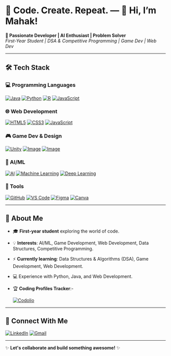 # 🌟 Code. Create. Repeat. — 👋 Hi, I’m Mahak!

**🚀 Passionate Developer | AI Enthusiast | Problem Solver**  
*First-Year Student | DSA & Competitive Programming | Game Dev | Web Dev*

---

## 🛠️ Tech Stack

### 💻 Programming Languages
[![Java](https://img.shields.io/badge/Java-ED8B00?logo=openjdk&logoColor=white)](https://www.java.com/en/)
[![Python](https://img.shields.io/badge/Python-3776AB?logo=python&logoColor=white)](https://www.python.org/)
[![R](https://img.shields.io/badge/R-276DC3?logo=r&logoColor=white)](https://www.r-project.org/)
[![JavaScript](https://img.shields.io/badge/JavaScript-F7DF1E?logo=javascript&logoColor=black)](https://en.wikipedia.org/wiki/JavaScript)

### 🌐 Web Development
[![HTML5](https://img.shields.io/badge/HTML5-E34F26?logo=html5&logoColor=white)](https://en.wikipedia.org/wiki/HTML)
[![CSS3](https://img.shields.io/badge/CSS3-1572B6?logo=css3&logoColor=white)](https://en.wikipedia.org/wiki/CSS)
[![JavaScript](https://img.shields.io/badge/JavaScript-F7DF1E?logo=javascript&logoColor=black)](https://en.wikipedia.org/wiki/JavaScript)

### 🎮 Game Dev & Design
[![Unity](https://img.shields.io/badge/Unity-000000?logo=unity&logoColor=white)](https://unity.com/)
[![Image](https://github.com/user-attachments/assets/0e48eab9-fe16-4111-aa7a-79318dd0d1ad)](https://www.blender.org/)
[![Image](https://github.com/user-attachments/assets/1a24dbdb-26e3-41a6-8ce0-38e9c83731ae)](https://www.mixamo.com/#/)

### 🤖 AI/ML
[![AI](https://img.shields.io/badge/AI-FFD700?logo=ai&logoColor=black)](https://en.wikipedia.org/wiki/Artificial_intelligence)
[![Machine Learning](https://img.shields.io/badge/ML-FFA500?logo=ml&logoColor=white)](https://en.wikipedia.org/wiki/Machine_learning)
[![Deep Learning](https://img.shields.io/badge/Deep_Learning-00008B?logo=dl&logoColor=white)](https://en.wikipedia.org/wiki/Deep_learning)

### 🔧 Tools
[![GitHub](https://img.shields.io/badge/GitHub-181717?logo=github&logoColor=white)](https://github.com/)
[![VS Code](https://img.shields.io/badge/VS_Code-007ACC?logo=visual-studio-code&logoColor=white)](https://code.visualstudio.com/)
[![Figma](https://img.shields.io/badge/Figma-F24E1E?logo=figma&logoColor=white)](https://www.figma.com/)
[![Canva](https://img.shields.io/badge/Canva-00C4CC?logo=canva&logoColor=white)](https://www.canva.com/)

---

## 📌 About Me

- 🎓 **First-year student** exploring the world of code.
- 💡 **Interests**: AI/ML, Game Development, Web Development, Data Structures, Competitive Programming.
- ⚡ **Currently learning**: Data Structures & Algorithms (DSA), Game Development, Web Development.
- 💻 Experience with Python, Java, and Web Development.
- 🏆 **Coding Profiles Tracker**:-
  
  [![Codolio](https://img.shields.io/badge/Codolio-f09e05?logo=portfolio&logoColor=white)](https://codolio.com/profile/Mahak.)

---

## 🤝 Connect With Me

[![LinkedIn](https://img.shields.io/badge/LinkedIn-0A66C2?logo=linkedin&logoColor=white)](https://www.linkedin.com/in/mahak-goswami-4224aa326/)  [![Gmail](https://img.shields.io/badge/Gmail-EA4335?logo=gmail&logoColor=white)](mahak.goswami2050@gmail.com)  

---

✨ **Let's collaborate and build something awesome!** ✨
